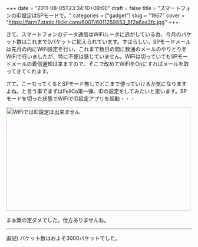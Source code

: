+++
date = "2011-08-05T23:34:10+09:00"
draft = false
title = "スマートフォンのiD設定はSPモードで。"
categories = ["gadget"]
slug = "1967"
cover = "https://farm7.static.flickr.com/6007/6011259853_8f2a6aa3fc.jpg"
+++

さて、スマートフォンのデータ通信はWiFiルータに逃がしている為、今月のパケット数はこれまで0パケットに抑えられています。すばらしい。SPモードメールは先月の内にWiFi設定を行い、これまで数日の間に数通のメールのやりとりをWiFiで行いましたが、特に不便は感じていません。WiFiは切っていてもSPモードメールの着信通知は来ますので、そこで改めてWiFiをOnにすればメールを取ってきてくれます。

さて、こーなってくるとSPモード無しでどこまで使っていけるか気になりますよね。と言う事でまずはFeliCa第一弾、iDの設定をしてみたいと思います。SPモードを切った状態でWiFiでiD設定アプリを起動・・・

<a href="https://www.flickr.com/photos/keruru/6011259853/" title="WiFiではiD設定は出来ません by けるる, on Flickr"><img src="https://farm7.static.flickr.com/6007/6011259853_8f2a6aa3fc.jpg" width="500" height="281" alt="WiFiではiD設定は出来ません"/></a>

まぁ案の定ダメでした。仕方ありませんね。

---
追記)
パケット数はおよそ3000パケットでした。

